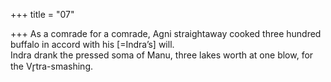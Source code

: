 +++
title = "07"

+++
As a comrade for a comrade, Agni straightaway cooked three hundred  buffalo in accord with his [=Indra’s] will.  
Indra drank the pressed soma of Manu, three lakes worth at one blow,  for the Vr̥tra-smashing.  